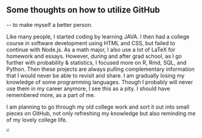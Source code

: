 ## Some thoughts on how to utilize GitHub

-- to make myself a better person.

Like many people, I started coding by learning JAVA. I then had a college course in software development using HTML and CSS, but failed to continue with Node.js. 
As a math major, I also use a lot of LaTeX for homework and essays.
However, during and after grad school, as I go further with probability & statistics, I focused more on R, Rmd, SQL, and Python. 
Then these projects are always pulling complementary information that I would never be able to revisit and share.
I am gradually losing my knowledge of some programming languages. Though I probably will never use them in my career anymore, I see this as a pity. I should have remembered more, as a part of me. 

I am planning to go through my old college work and sort it out into small pieces on GitHub, not only refreshing my knowledge but also reminding me of my lovely college life.

<img src="images/d251019.jpg" style="zoom:50%;">
